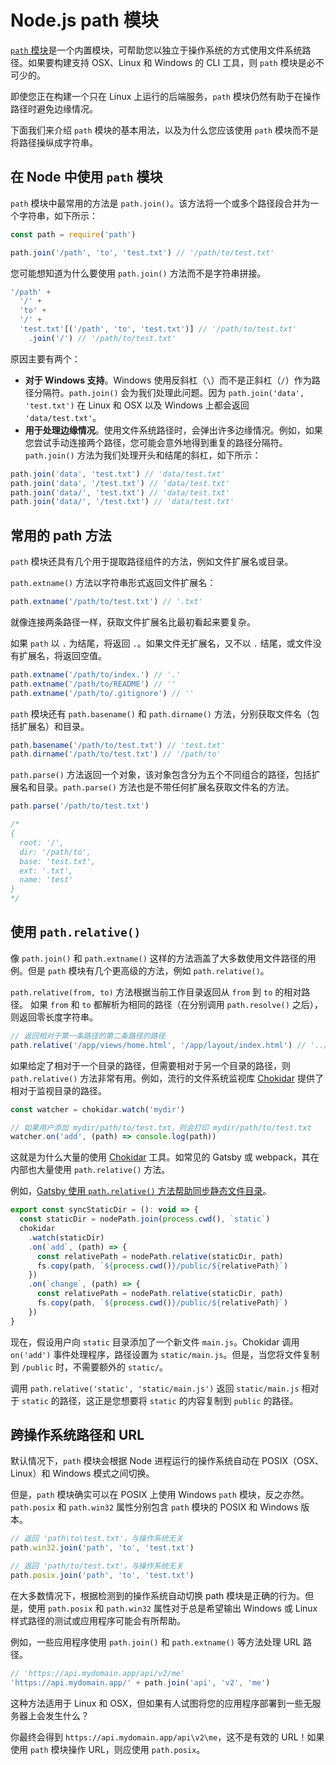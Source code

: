 # Node.js path 模块

[`path` 模块](http://nodejs.cn/api/path.html)是一个内置模块，可帮助您以独立于操作系统的方式使用文件系统路径。如果要构建支持 OSX、Linux 和 Windows 的 CLI 工具，则 `path` 模块是必不可少的。

即使您正在构建一个只在 Linux 上运行的后端服务，`path` 模块仍然有助于在操作路径时避免边缘情况。

下面我们来介绍 `path` 模块的基本用法，以及为什么您应该使用 `path` 模块而不是将路径操纵成字符串。

## 在 Node 中使用 `path` 模块

`path` 模块中最常用的方法是 `path.join()`。该方法将一个或多个路径段合并为一个字符串，如下所示：

```js
const path = require('path')

path.join('/path', 'to', 'test.txt') // '/path/to/test.txt'
```

您可能想知道为什么要使用 `path.join()` 方法而不是字符串拼接。

```js
'/path' +
  '/' +
  'to' +
  '/' +
  'test.txt'[('/path', 'to', 'test.txt')] // '/path/to/test.txt'
    .join('/') // '/path/to/test.txt'
```

原因主要有两个：

- **对于 Windows 支持**。Windows 使用反斜杠（`\`）而不是正斜杠（`/`）作为路径分隔符。`path.join()` 会为我们处理此问题。因为 `path.join('data', 'test.txt')` 在 Linux 和 OSX 以及 Windows 上都会返回 `'data/test.txt'`。
- **用于处理边缘情况**。使用文件系统路径时，会弹出许多边缘情况。例如，如果您尝试手动连接两个路径，您可能会意外地得到重复的路径分隔符。`path.join()` 方法为我们处理开头和结尾的斜杠，如下所示：

```js
path.join('data', 'test.txt') // 'data/test.txt'
path.join('data', '/test.txt') // 'data/test.txt'
path.join('data/', 'test.txt') // 'data/test.txt'
path.join('data/', '/test.txt') // 'data/test.txt'
```

## 常用的 path 方法

`path` 模块还具有几个用于提取路径组件的方法，例如文件扩展名或目录。

`path.extname()` 方法以字符串形式返回文件扩展名：

```js
path.extname('/path/to/test.txt') // '.txt'
```

就像连接两条路径一样，获取文件扩展名比最初看起来要复杂。

如果 `path` 以 `.` 为结尾，将返回 `.`。如果文件无扩展名，又不以 `.` 结尾，或文件没有扩展名，将返回空值。

```js
path.extname('/path/to/index.') // '.'
path.extname('/path/to/README') // ''
path.extname('/path/to/.gitignore') // ''
```

`path` 模块还有 `path.basename()` 和 `path.dirname()` 方法，分别获取文件名（包括扩展名）和目录。

```js
path.basename('/path/to/test.txt') // 'test.txt'
path.dirname('/path/to/test.txt') // '/path/to'
```

`path.parse()` 方法返回一个对象，该对象包含分为五个不同组合的路径，包括扩展名和目录。`path.parse()` 方法也是不带任何扩展名获取文件名的方法。

```js
path.parse('/path/to/test.txt')

/*
{
  root: '/',
  dir: '/path/to',
  base: 'test.txt',
  ext: '.txt',
  name: 'test'
}
*/
```

## 使用 `path.relative()`

像 `path.join()` 和 `path.extname()` 这样的方法涵盖了大多数使用文件路径的用例。但是 `path` 模块有几个更高级的方法，例如 `path.relative()`。

`path.relative(from, to)` 方法根据当前工作目录返回从 `from` 到 `to` 的相对路径。 如果 `from` 和 `to` 都解析为相同的路径（在分别调用 `path.resolve()` 之后），则返回零长度字符串。

```js
// 返回相对于第一条路径的第二条路径的路径
path.relative('/app/views/home.html', '/app/layout/index.html') // '../../layout/index.html'
```

如果给定了相对于一个目录的路径，但需要相对于另一个目录的路径，则 `path.relative()` 方法非常有用。例如，流行的文件系统监视库 [Chokidar](https://www.npmjs.com/package/chokidar) 提供了相对于监视目录的路径。

```js
const watcher = chokidar.watch('mydir')

// 如果用户添加 mydir/path/to/test.txt，则会打印 mydir/path/to/test.txt
watcher.on('add', (path) => console.log(path))
```

这就是为什么大量的使用 [Chokidar](https://github.com/paulmillr/chokidar) 工具。如常见的 Gatsby 或 webpack，其在内部也大量使用 `path.relative()` 方法。

例如，[Gatsby 使用 `path.relative()` 方法帮助同步静态文件目录](https://github.com/gatsbyjs/gatsby/blob/54d4721462b9303fed723fdcb15ac5d72e103778/packages/gatsby/src/utils/get-static-dir.ts#L50-L56)。

```js
export const syncStaticDir = (): void => {
  const staticDir = nodePath.join(process.cwd(), `static`)
  chokidar
    .watch(staticDir)
    .on(`add`, (path) => {
      const relativePath = nodePath.relative(staticDir, path)
      fs.copy(path, `${process.cwd()}/public/${relativePath}`)
    })
    .on(`change`, (path) => {
      const relativePath = nodePath.relative(staticDir, path)
      fs.copy(path, `${process.cwd()}/public/${relativePath}`)
    })
}
```

现在，假设用户向 `static` 目录添加了一个新文件 `main.js`。Chokidar 调用 `on('add')` 事件处理程序，路径设置为 `static/main.js`。但是，当您将文件复制到 `/public` 时，不需要额外的 `static/`。

调用 `path.relative('static', 'static/main.js')` 返回 `static/main.js` 相对于 `static` 的路径，这正是您想要将 `static` 的内容复制到 `public` 的路径。

## 跨操作系统路径和 URL

默认情况下，`path` 模块会根据 Node 进程运行的操作系统自动在 POSIX（OSX、Linux）和 Windows 模式之间切换。

但是，`path` 模块确实可以在 POSIX 上使用 Windows `path` 模块，反之亦然。`path.posix` 和 `path.win32` 属性分别包含 `path` 模块的 POSIX 和 Windows 版本。

```js
// 返回 'path\to\test.txt'，与操作系统无关
path.win32.join('path', 'to', 'test.txt')

// 返回 'path/to/test.txt'，与操作系统无关
path.posix.join('path', 'to', 'test.txt')
```

在大多数情况下，根据检测到的操作系统自动切换 path 模块是正确的行为。但是，使用 `path.posix` 和 `path.win32` 属性对于总是希望输出 Windows 或 Linux 样式路径的测试或应用程序可能会有所帮助。

例如，一些应用程序使用 `path.join()` 和 `path.extname()` 等方法处理 URL 路径。

```js
// 'https://api.mydomain.app/api/v2/me'
'https://api.mydomain.app/' + path.join('api', 'v2', 'me')
```

这种方法适用于 Linux 和 OSX，但如果有人试图将您的应用程序部署到一些无服务器上会发生什么？

你最终会得到 `https://api.mydomain.app/api\v2\me`，这不是有效的 URL！如果使用 `path` 模块操作 URL，则应使用 `path.posix`。
